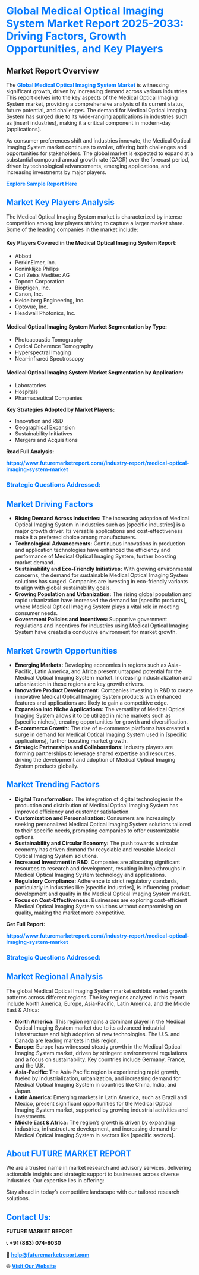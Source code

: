 <h1 style="color: #007BFF;">Global Medical Optical Imaging System Market Report 2025-2033: Driving Factors, Growth Opportunities, and Key Players</h1>

<section id="overview">
<h2>Market Report Overview</h2>
<p>The <a href="https://www.futuremarketreport.com//industry-report/medical-optical-imaging-system-market" style="color: #007BFF; text-decoration: none;"><strong>Global Medical Optical Imaging System Market</strong></a> is witnessing significant growth, driven by increasing demand across various industries. This report delves into the key aspects of the Medical Optical Imaging System market, providing a comprehensive analysis of its current status, future potential, and challenges. The demand for Medical Optical Imaging System has surged due to its wide-ranging applications in industries such as [insert industries], making it a critical component in modern-day [applications].</p>
<p>As consumer preferences shift and industries innovate, the Medical Optical Imaging System market continues to evolve, offering both challenges and opportunities for stakeholders. The global market is expected to expand at a substantial compound annual growth rate (CAGR) over the forecast period, driven by technological advancements, emerging applications, and increasing investments by major players.</p>
</section>

<section id="overview">
<p><a href="https://www.futuremarketreport.com//request-sample/reportId=59481" style="color: #007BFF; text-decoration: none;"><strong>Explore Sample Report Here</strong></a></p>
</section>

<section id="key-players">
<h2 style="color: #007BFF;">Market Key Players Analysis</h2>
<p>The Medical Optical Imaging System market is characterized by intense competition among key players striving to capture a larger market share. Some of the leading companies in the market include:</p>
<h4>Key Players Covered in the Medical Optical Imaging System Report:</h4>
<ul><li>Abbott</li><li>PerkinElmer, Inc.</li><li>Koninklijke Philips</li><li>Carl Zeiss Meditec AG</li><li>Topcon Corporation</li><li>Bioptigen, Inc.</li><li>Canon, Inc.</li><li>Heidelberg Engineering, Inc.</li><li>Optovue, Inc.</li><li>Headwall Photonics, Inc.</li></ul>
<h4>Medical Optical Imaging System Market Segmentation by Type:</h4>
<ul><li>Photoacoustic Tomography</li><li>Optical Coherence Tomography</li><li>Hyperspectral Imaging</li><li>Near-infrared Spectroscopy</li></ul>

<h4>Medical Optical Imaging System Market Segmentation by Application:</h4>
<ul><li>Laboratories</li><li>Hospitals</li><li>Pharmaceutical Companies</li></ul>
<p><strong>Key Strategies Adopted by Market Players:</strong></p>
<ul>
<li>Innovation and R&D</li>
<li>Geographical Expansion</li>
<li>Sustainability Initiatives</li>
<li>Mergers and Acquisitions</li>
</ul>
</section>

<section>
<p><strong>Read Full Analysis: </strong></p><a href="https://www.futuremarketreport.com//industry-report/medical-optical-imaging-system-market" style="color: #007BFF; text-decoration: none;"><strong>https://www.futuremarketreport.com//industry-report/medical-optical-imaging-system-market</strong></a>
<h3 style="color: #007BFF;">Strategic Questions Addressed:</h3>
</section>

<section id="driving-factors">
<h2 style="color: #007BFF;">Market Driving Factors</h2>
<ul>
<li><strong>Rising Demand Across Industries:</strong> The increasing adoption of Medical Optical Imaging System in industries such as [specific industries] is a major growth driver. Its versatile applications and cost-effectiveness make it a preferred choice among manufacturers.</li>
<li><strong>Technological Advancements:</strong> Continuous innovations in production and application technologies have enhanced the efficiency and performance of Medical Optical Imaging System, further boosting market demand.</li>
<li><strong>Sustainability and Eco-Friendly Initiatives:</strong> With growing environmental concerns, the demand for sustainable Medical Optical Imaging System solutions has surged. Companies are investing in eco-friendly variants to align with global sustainability goals.</li>
<li><strong>Growing Population and Urbanization:</strong> The rising global population and rapid urbanization have increased the demand for [specific products], where Medical Optical Imaging System plays a vital role in meeting consumer needs.</li>
<li><strong>Government Policies and Incentives:</strong> Supportive government regulations and incentives for industries using Medical Optical Imaging System have created a conducive environment for market growth.</li>
</ul>
</section>

<section id="growth-opportunities">
<h2 style="color: #007BFF;">Market Growth Opportunities</h2>
<ul>
<li><strong>Emerging Markets:</strong> Developing economies in regions such as Asia-Pacific, Latin America, and Africa present untapped potential for the Medical Optical Imaging System market. Increasing industrialization and urbanization in these regions are key growth drivers.</li>
<li><strong>Innovative Product Development:</strong> Companies investing in R&D to create innovative Medical Optical Imaging System products with enhanced features and applications are likely to gain a competitive edge.</li>
<li><strong>Expansion into Niche Applications:</strong> The versatility of Medical Optical Imaging System allows it to be utilized in niche markets such as [specific niches], creating opportunities for growth and diversification.</li>
<li><strong>E-commerce Growth:</strong> The rise of e-commerce platforms has created a surge in demand for Medical Optical Imaging System used in [specific applications], further boosting market growth.</li>
<li><strong>Strategic Partnerships and Collaborations:</strong> Industry players are forming partnerships to leverage shared expertise and resources, driving the development and adoption of Medical Optical Imaging System products globally.</li>
</ul>
</section>

<section id="trending-factors">
<h2 style="color: #007BFF;">Market Trending Factors</h2>
<ul>
<li><strong>Digital Transformation:</strong> The integration of digital technologies in the production and distribution of Medical Optical Imaging System has improved efficiency and customer satisfaction.</li>
<li><strong>Customization and Personalization:</strong> Consumers are increasingly seeking personalized Medical Optical Imaging System solutions tailored to their specific needs, prompting companies to offer customizable options.</li>
<li><strong>Sustainability and Circular Economy:</strong> The push towards a circular economy has driven demand for recyclable and reusable Medical Optical Imaging System solutions.</li>
<li><strong>Increased Investment in R&D:</strong> Companies are allocating significant resources to research and development, resulting in breakthroughs in Medical Optical Imaging System technology and applications.</li>
<li><strong>Regulatory Compliance:</strong> Adherence to strict regulatory standards, particularly in industries like [specific industries], is influencing product development and quality in the Medical Optical Imaging System market.</li>
<li><strong>Focus on Cost-Effectiveness:</strong> Businesses are exploring cost-efficient Medical Optical Imaging System solutions without compromising on quality, making the market more competitive.</li>
</ul>
</section>

<section>
<p><strong>Get Full Report: </strong></p><a href="https://www.futuremarketreport.com//industry-report/medical-optical-imaging-system-market" style="color: #007BFF; text-decoration: none;"><strong>https://www.futuremarketreport.com//industry-report/medical-optical-imaging-system-market</strong></a>
<h3 style="color: #007BFF;">Strategic Questions Addressed:</h3>
</section>


<section id="regional-analysis">
<h2 style="color: #007BFF;">Market Regional Analysis</h2>
<p>The global Medical Optical Imaging System market exhibits varied growth patterns across different regions. The key regions analyzed in this report include North America, Europe, Asia-Pacific, Latin America, and the Middle East & Africa:</p>
<ul>
<li><strong>North America:</strong> This region remains a dominant player in the Medical Optical Imaging System market due to its advanced industrial infrastructure and high adoption of new technologies. The U.S. and Canada are leading markets in this region.</li>
<li><strong>Europe:</strong> Europe has witnessed steady growth in the Medical Optical Imaging System market, driven by stringent environmental regulations and a focus on sustainability. Key countries include Germany, France, and the U.K.</li>
<li><strong>Asia-Pacific:</strong> The Asia-Pacific region is experiencing rapid growth, fueled by industrialization, urbanization, and increasing demand for Medical Optical Imaging System in countries like China, India, and Japan.</li>
<li><strong>Latin America:</strong> Emerging markets in Latin America, such as Brazil and Mexico, present significant opportunities for the Medical Optical Imaging System market, supported by growing industrial activities and investments.</li>
<li><strong>Middle East & Africa:</strong> The region’s growth is driven by expanding industries, infrastructure development, and increasing demand for Medical Optical Imaging System in sectors like [specific sectors].</li>
</ul>
</section>

<footer>
<h2 style="color: #007BFF;">About FUTURE MARKET REPORT</h2>
<p>We are a trusted name in market research and advisory services, delivering actionable insights and strategic support to businesses across diverse industries. Our expertise lies in offering:</p>

<p>Stay ahead in today’s competitive landscape with our tailored research solutions.</p>

<h2 style="color: #007BFF;">Contact Us:</h2>
<p><strong>FUTURE MARKET REPORT</strong></p>
<p>📞 <strong>+91 (883) 074-8030</strong></p>
<p>📧 <strong><a href="mailto:help@futuremarketreport.com" style="color: #007BFF;">help@futuremarketreport.com</a></strong></p>
<p>🌐 <strong><a href="https://www.futuremarketreport.com/" style="color: #007BFF;">Visit Our Website</a></strong></p>
</footer>